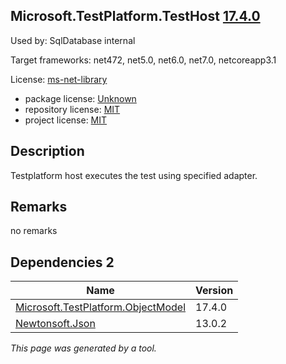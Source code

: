 Microsoft.TestPlatform.TestHost [17.4.0](https://www.nuget.org/packages/Microsoft.TestPlatform.TestHost/17.4.0)
--------------------

Used by: SqlDatabase internal

Target frameworks: net472, net5.0, net6.0, net7.0, netcoreapp3.1

License: [ms-net-library](../../../../licenses/ms-net-library) 

- package license: [Unknown]() 
- repository license: [MIT](https://github.com/microsoft/vstest) 
- project license: [MIT](https://github.com/microsoft/vstest/) 

Description
-----------
Testplatform host executes the test using specified adapter.

Remarks
-----------
no remarks


Dependencies 2
-----------

|Name|Version|
|----------|:----|
|[Microsoft.TestPlatform.ObjectModel](../../../../packages/nuget.org/microsoft.testplatform.objectmodel/17.4.0)|17.4.0|
|[Newtonsoft.Json](../../../../packages/nuget.org/newtonsoft.json/13.0.2)|13.0.2|

*This page was generated by a tool.*